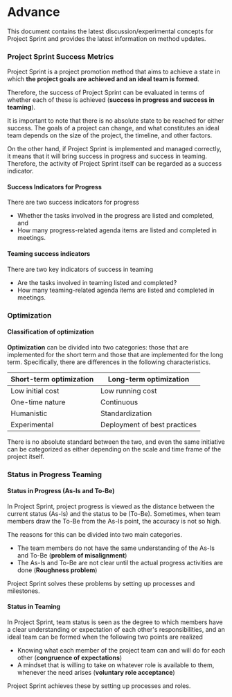 # Advance


This document contains the latest discussion/experimental concepts for Project Sprint and provides the latest information on method updates.

### Project Sprint Success Metrics

Project Sprint is a project promotion method that aims to achieve a state in which **the project goals are achieved and an ideal team is formed**.

Therefore, the success of Project Sprint can be evaluated in terms of whether each of these is achieved (**success in progress and success in teaming**).

It is important to note that there is no absolute state to be reached for either success. The goals of a project can change, and what constitutes an ideal team depends on the size of the project, the timeline, and other factors.

On the other hand, if Project Sprint is implemented and managed correctly, it means that it will bring success in progress and success in teaming. Therefore, the activity of Project Sprint itself can be regarded as a success indicator.

#### Success Indicators for Progress

There are two success indicators for progress

* Whether the tasks involved in the progress are listed and completed, and
* How many progress-related agenda items are listed and completed in meetings.

#### Teaming success indicators

There are two key indicators of success in teaming

* Are the tasks involved in teaming listed and completed?
* How many teaming-related agenda items are listed and completed in meetings.

### Optimization
#### Classification of optimization

**Optimization** can be divided into two categories: those that are implemented for the short term and those that are implemented for the long term. Specifically, there are differences in the following characteristics.

Short-term optimization  | Long-term optimization
--|--
Low initial cost  | Low running cost
One-time nature  | Continuous
Humanistic   | Standardization
Experimental  | Deployment of best practices

There is no absolute standard between the two, and even the same initiative can be categorized as either depending on the scale and time frame of the project itself.

### Status in Progress Teaming

#### Status in Progress (As-Is and To-Be)
In Project Sprint, project progress is viewed as the distance between the current status (As-Is) and the status to be (To-Be). Sometimes, when team members draw the To-Be from the As-Is point, the accuracy is not so high.

The reasons for this can be divided into two main categories.

- The team members do not have the same understanding of the As-Is and To-Be
 (**problem of misalignment**)
- The As-Is and To-Be are not clear until the actual progress activities are done (**Roughness problem**)

Project Sprint solves these problems by setting up processes and milestones.

#### Status in Teaming
In Project Sprint, team status is seen as the degree to which members have a clear understanding or expectation of each other's responsibilities, and an ideal team can be formed when the following two points are realized

- Knowing what each member of the project team can and will do for each other (**congruence of expectations**)
- A mindset that is willing to take on whatever role is available to them, whenever the need arises (**voluntary role acceptance**)

Project Sprint achieves these by setting up processes and roles.
